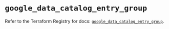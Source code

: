 # `google_data_catalog_entry_group`

Refer to the Terraform Registry for docs: [`google_data_catalog_entry_group`](https://registry.terraform.io/providers/hashicorp/google-beta/5.43.0/docs/resources/google_data_catalog_entry_group).

